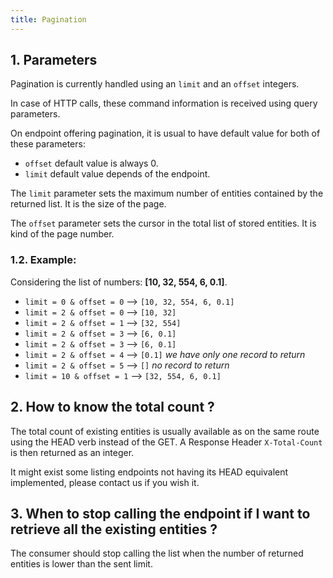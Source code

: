 ```yaml
---
title: Pagination
---
```


## 1. Parameters

Pagination is currently handled using an `limit` and an `offset` integers.

In case of HTTP calls, these command information is received using query parameters.

On endpoint offering pagination, it is usual to have default value for both of these parameters:
- `offset` default value is always 0.
- `limit` default value depends of the endpoint.

The `limit` parameter sets the maximum number of entities contained by the returned list. It is the size of the page.

The `offset` parameter sets the cursor in the total list of stored entities. It is kind of the page number.

### 1.2. Example:

Considering the list of numbers: **[10, 32, 554, 6, 0.1]**.

- `limit = 0 & offset = 0` --> `[10, 32, 554, 6, 0.1]`
- `limit = 2 & offset = 0` --> `[10, 32]`
- `limit = 2 & offset = 1` --> `[32, 554]`
- `limit = 2 & offset = 3` --> `[6, 0.1]`
- `limit = 2 & offset = 3` --> `[6, 0.1]`
- `limit = 2 & offset = 4` --> `[0.1]` _we have only one record to return_
- `limit = 2 & offset = 5` --> `[]` _no record to return_
- `limit = 10 & offset = 1` --> `[32, 554, 6, 0.1]`

## 2. How to know the total count ?

The total count of existing entities is usually available as on the same route using the HEAD verb instead of the GET.
A Response Header `X-Total-Count` is then returned as an integer.

It might exist some listing endpoints not having its HEAD equivalent implemented, please contact us if you wish it.

## 3. When to stop calling the endpoint if I want to retrieve all the existing entities ?

The consumer should stop calling the list when the number of returned entities is lower than the sent limit.